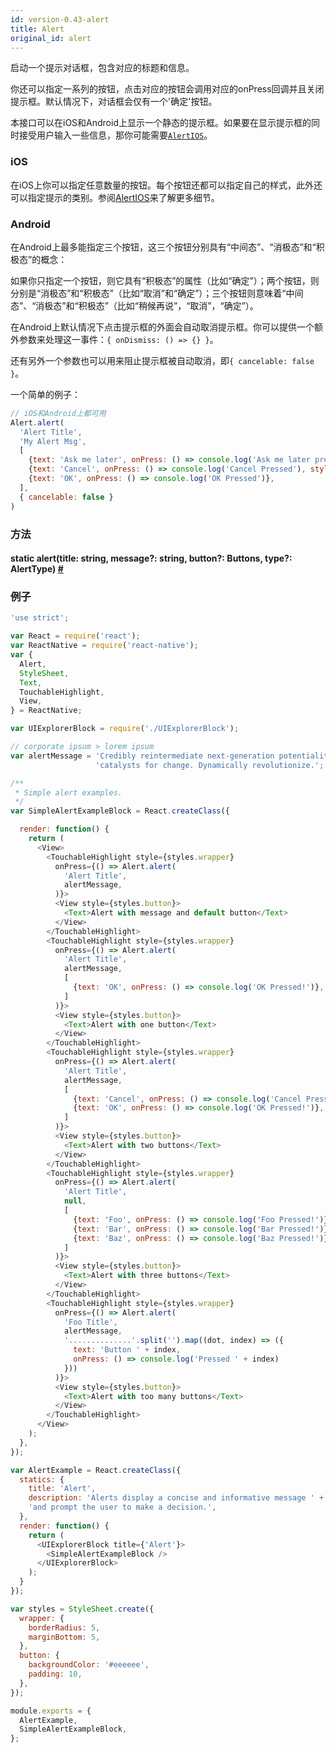 ```yaml
---
id: version-0.43-alert
title: Alert
original_id: alert
---
```


启动一个提示对话框，包含对应的标题和信息。

你还可以指定一系列的按钮，点击对应的按钮会调用对应的onPress回调并且关闭提示框。默认情况下，对话框会仅有一个'确定'按钮。

本接口可以在iOS和Android上显示一个静态的提示框。如果要在显示提示框的同时接受用户输入一些信息，那你可能需要[`AlertIOS`](alertios.html)。

### iOS 
在iOS上你可以指定任意数量的按钮。每个按钮还都可以指定自己的样式，此外还可以指定提示的类别。参阅[AlertIOS](alertios.html)来了解更多细节。

### Android 
在Android上最多能指定三个按钮，这三个按钮分别具有“中间态”、“消极态”和“积极态”的概念：

如果你只指定一个按钮，则它具有“积极态”的属性（比如“确定”）；两个按钮，则分别是“消极态”和“积极态”（比如“取消”和“确定”）；三个按钮则意味着“中间态”、“消极态”和“积极态”（比如“稍候再说”，“取消”，“确定”）。

在Android上默认情况下点击提示框的外面会自动取消提示框。你可以提供一个额外参数来处理这一事件：`{ onDismiss: () => {} }`。

还有另外一个参数也可以用来阻止提示框被自动取消，即`{ cancelable: false }`。

一个简单的例子：

```javascript
// iOS和Android上都可用
Alert.alert(
  'Alert Title',
  'My Alert Msg',
  [
    {text: 'Ask me later', onPress: () => console.log('Ask me later pressed')},
    {text: 'Cancel', onPress: () => console.log('Cancel Pressed'), style: 'cancel'},
    {text: 'OK', onPress: () => console.log('OK Pressed')},
  ],
  { cancelable: false }
)
```

### 方法

<div class="props">
	<div class="prop"><h4 class="propTitle"><a class="anchor" name="showactionsheetwithoptions"></a><span class="propType">static </span>alert<span class="propType">(title: string, message?: string, button?: Buttons, type?: AlertType)</span> <a class="hash-link" href="#showactionsheetwithoptions">#</a></h4></div>
</div>

### 例子

```javascript
'use strict';

var React = require('react');
var ReactNative = require('react-native');
var {
  Alert,
  StyleSheet,
  Text,
  TouchableHighlight,
  View,
} = ReactNative;

var UIExplorerBlock = require('./UIExplorerBlock');

// corporate ipsum > lorem ipsum
var alertMessage = 'Credibly reintermediate next-generation potentialities after goal-oriented ' +
                   'catalysts for change. Dynamically revolutionize.';

/**
 * Simple alert examples.
 */
var SimpleAlertExampleBlock = React.createClass({

  render: function() {
    return (
      <View>
        <TouchableHighlight style={styles.wrapper}
          onPress={() => Alert.alert(
            'Alert Title',
            alertMessage,
          )}>
          <View style={styles.button}>
            <Text>Alert with message and default button</Text>
          </View>
        </TouchableHighlight>
        <TouchableHighlight style={styles.wrapper}
          onPress={() => Alert.alert(
            'Alert Title',
            alertMessage,
            [
              {text: 'OK', onPress: () => console.log('OK Pressed!')},
            ]
          )}>
          <View style={styles.button}>
            <Text>Alert with one button</Text>
          </View>
        </TouchableHighlight>
        <TouchableHighlight style={styles.wrapper}
          onPress={() => Alert.alert(
            'Alert Title',
            alertMessage,
            [
              {text: 'Cancel', onPress: () => console.log('Cancel Pressed!')},
              {text: 'OK', onPress: () => console.log('OK Pressed!')},
            ]
          )}>
          <View style={styles.button}>
            <Text>Alert with two buttons</Text>
          </View>
        </TouchableHighlight>
        <TouchableHighlight style={styles.wrapper}
          onPress={() => Alert.alert(
            'Alert Title',
            null,
            [
              {text: 'Foo', onPress: () => console.log('Foo Pressed!')},
              {text: 'Bar', onPress: () => console.log('Bar Pressed!')},
              {text: 'Baz', onPress: () => console.log('Baz Pressed!')},
            ]
          )}>
          <View style={styles.button}>
            <Text>Alert with three buttons</Text>
          </View>
        </TouchableHighlight>
        <TouchableHighlight style={styles.wrapper}
          onPress={() => Alert.alert(
            'Foo Title',
            alertMessage,
            '..............'.split('').map((dot, index) => ({
              text: 'Button ' + index,
              onPress: () => console.log('Pressed ' + index)
            }))
          )}>
          <View style={styles.button}>
            <Text>Alert with too many buttons</Text>
          </View>
        </TouchableHighlight>
      </View>
    );
  },
});

var AlertExample = React.createClass({
  statics: {
    title: 'Alert',
    description: 'Alerts display a concise and informative message ' +
    'and prompt the user to make a decision.',
  },
  render: function() {
    return (
      <UIExplorerBlock title={'Alert'}>
        <SimpleAlertExampleBlock />
      </UIExplorerBlock>
    );
  }
});

var styles = StyleSheet.create({
  wrapper: {
    borderRadius: 5,
    marginBottom: 5,
  },
  button: {
    backgroundColor: '#eeeeee',
    padding: 10,
  },
});

module.exports = {
  AlertExample,
  SimpleAlertExampleBlock,
};
```